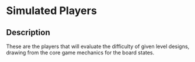 # Simulated Players

## Description
These are the players that will evaluate the difficulty of given level designs, drawing from the core game mechanics for the board states.
